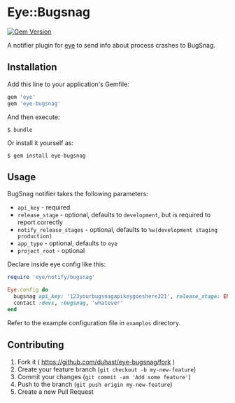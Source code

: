 # Eye::Bugsnag
[![Gem Version](https://badge.fury.io/rb/eye-bugsnag.svg)](http://badge.fury.io/rb/eye-bugsnag)

A notifier plugin for [eye](https://github.com/kostya/eye) to send info about process crashes to BugSnag.

## Installation

Add this line to your application's Gemfile:

```ruby
gem 'eye'
gem 'eye-bugsnag'
```

And then execute:

    $ bundle

Or install it yourself as:

    $ gem install eye-bugsnag

## Usage

BugSnag notifier takes the following parameters:

- `api_key` - required
- `release_stage` - optional, defaults to `development`, but is required to report correctly
- `notify_release_stages` - optional, defaults to `%w(development staging production)`
- `app_type` - optional, defaults to `eye`
- `project_root` - optional

Declare inside eye config like this:

```ruby
require 'eye/notify/bugsnag'

Eye.config do
  bugsnag api_key: '123yourbugsnagapikeygoeshere321', release_stage: ENV['RAILS_ENV'], notify_release_stages: %w(staging production)
  contact :devs, :bugsnag, 'whatever'
end
```

Refer to the example configuration file in `examples` directory.

## Contributing

1. Fork it ( https://github.com/duhast/eye-bugsnag/fork )
2. Create your feature branch (`git checkout -b my-new-feature`)
3. Commit your changes (`git commit -am 'Add some feature'`)
4. Push to the branch (`git push origin my-new-feature`)
5. Create a new Pull Request

